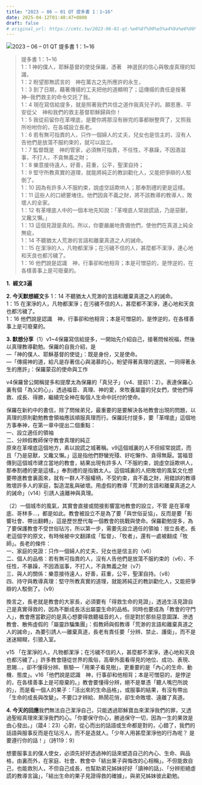 ```yaml
---
title: "2023 – 06 – 01 QT 提多書 1：1~16"
date: 2025-04-12T01:48:47+0800
draft: false
# original_url: https://cmtc.tw/2023-06-01-qt-%e6%8f%90%e5%a4%9a%e6%9b%b8-1%ef%bc%9a116
---
```


![2023 – 06 – 01 QT 提多書 1：1\~16](/images/qt.jpg  "2023 – 06 – 01 QT 提多書 1：1\~16")

> 提多書 1：1\~16  
> 1：1 神的僕人，耶穌基督的使徒保羅，憑著　神選民的信心與敬虔真理的知識，  
> 1：2 盼望那無謊言的　神在萬古之先所應許的永生，  
> 1：3 到了日期，藉著傳揚的工夫把他的道顯明了；這傳揚的責任是按著　神─我們救主的命令交託了我。  
> 1：4 現在寫信給提多，就是照著我們共信之道作我真兒子的。願恩惠、平安從父　神和我們的救主基督耶穌歸與你！  
> 1：5 我從前留你在革哩底，是要你將那沒有辦完的事都辦整齊了，又照我所吩咐你的，在各城設立長老。  
> 1：6 若有無可指責的人，只作一個婦人的丈夫，兒女也是信主的，沒有人告他們是放蕩不服約束的，就可以設立。  
> 1：7 監督既是　神的管家，必須無可指責，不任性，不暴躁，不因酒滋事，不打人，不貪無義之財；  
> 1：8 樂意接待遠人，好善，莊重，公平，聖潔自持；  
> 1：9 堅守所教真實的道理，就能將純正的教訓勸化人，又能把爭辯的人駁倒了。  
> 1：10 因為有許多人不服約束，說虛空話欺哄人；那奉割禮的更是這樣。  
> 1：11 這些人的口總要堵住。他們因貪不義之財，將不該教導的教導人，敗壞人的全家。  
> 1：12 有革哩底人中的一個本地先知說：「革哩底人常說謊話，乃是惡獸，又饞又懶。」  
> 1：13 這個見證是真的。所以，你要嚴嚴地責備他們，使他們在真道上純全無疵，  
> 1：14 不聽猶太人荒渺的言語和離棄真道之人的誡命。  
> 1：15 在潔淨的人，凡物都潔淨；在污穢不信的人，甚麼都不潔淨，連心地和天良也都污穢了。  
> 1：16 他們說是認識　神，行事卻和他相背；本是可憎惡的，是悖逆的，在各樣善事上是可廢棄的。

**1.  經文3遍**

**2. 今天默想經文**多 1：14 不聽猶太人荒渺的言語和離棄真道之人的誡命。  
1：15 在潔淨的人，凡物都潔淨；在污穢不信的人，甚麼都不潔淨，連心地和天良也都污穢了。  
1：16 他們說是認識　神，行事卻和他相背；本是可憎惡的，是悖逆的，在各樣善事上是可廢棄的。

**3. 默想分享**（1）v1\~4保羅寫信給提多，一開始先介紹自己，接著問候祝福，然後以真理教導勸勉。保羅的自我介紹，是  
—「神的僕人、耶穌基督的使徒」：既是身份，又是使命。  
—「傳揚神的道，給凡是存著信心與渴慕的心，盼望得著真理的選民，一同得著永生的應許」：保羅蒙召的使命與工作

v4保羅曾公開稱提多和提摩太為保羅的「真兒子」（v4、提前1：2）。表達保羅心裏有個「為父的心」，透過福音、真理、神的愛，來牧養屬靈的兒女們，使他們得救、成長、得勝，繼續完全神在每個人生命中託付的使命。

保羅在新約中的書信，除了問候弟兄，最重要的是要解決各地教會出現的問題，以真理的原則勸勉教會領袖應該順服真理而行。保羅託付提多，要「革哩底」這個地方事奉神，在第一章中提出二個重點：  
一、設立適任的領袖  
二、分辨假教師保守教會真理的純正  
原來在革哩底這個地方，素以說謊之城著稱。v9這個城裏的人不但經常說謊，而且「乃是惡獸，又饞又懶。」這是指他們野蠻兇殘、好吃懶作、貪得無厭。當福音傳到這個城市建立當地的教會，結果出現有許多人「不服約束，說虛空話欺哄人，那奉割禮的更是這樣。」奉割禮的是指猶太人。這個城裏的人把敗壞的風氣文化想要帶進教會裏面來，就有一群人不服權柄，不受約束，貪不義之財，用錯誤的教導敗壞許多人的家庭，製造混亂與破壞。用虛假的教導「荒渺的言語和離棄真道之人的誡命」（v14）引誘人遠離神與真理。

（2）一個城市的風氣，其實會直接或間接影響當地教會的設立，不管 是在革哩底、哥林多…，都是如此。教會被設立不是為了要「與世俗妥協」，反而是要「影響社會、帶出翻轉」，這是歷世歷代每一個教會的挑戰與使命。保羅勸勉提多，為了要保護教會不受世俗玷污，所以第一步，需要先設立適任的領袖：按立長老。長老這個字的原文，有時候被中文翻譯成「監督」、「牧者」，還有一處被翻成「牧師」。長老的條件：  
一、家庭的見證：只作一個婦人的丈夫，兒女也是信主的（v6）  
二、個人的品格：若有無可指責的人，沒有人告他們是放蕩不服約束的（v6）、不任性，不暴躁，不因酒滋事，不打人，不貪無義之財（v7）  
三、與人的關係：樂意接待遠人，好善，莊重，公平，聖潔自持。（v8）  
四、持守與教導真理：堅守所教真實的道理，就能將純正的教訓勸化人，又能把爭辯的人駁倒了。（v9）

換言之，長老就是教會的大家長，必須要有「得救生命的見證」，透過生活見證自己是真實得救的，因為不斷成長活出屬靈生命的品格。同時也要成為「教會的守門人」，教會應當歡迎的是真心想要得救聽福音的人，但是對於那些惡意圖謀、滲透教會、散佈虛假的「屬靈詐騙集團」：假教師與假教導「荒渺的言語和離棄真道之人的誡命」，為要引誘人—離棄真道，長老有責任要「分辨、禁止、護衛」，而不是迷迷糊糊，引狼入室。

v15 「在潔淨的人，凡物都潔淨；在污穢不信的人，甚麼都不潔淨，連心地和天良也都污穢了。」許多教會隨從世界的風俗，高舉外面看得見的地位、成功、表現、恩賜…，卻不懂得分辨、察驗—「用果子看見樹」，更重要的是「內心的生命、動機、態度」。v16「他們說是認識　神，行事卻和他相背；本是可憎惡的，是悖逆的，在各樣善事上是可廢棄的。」教會要懂得分辨，絕不是單憑「聽人嘴巴所說的」，而是看一個人的果子：「活出來的生命品格」，或服事的結果，有沒有帶出「生命的成長與改變」。不要口才辨給、熱鬧花俏，卻生命敗壞、遠離了真道。

**4. 今天的回應**我們無法自己潔淨自己，只能透過耶穌寶血來潔淨我們的罪，又透過聖經真理來潔淨我們的心。「你要保守你心，勝過保守一切，因為一生的果效是由心發出。」（箴4：23）心對，從心而出的話語或生命都是對的，心錯了，我們的話語與服事反而是在玷污人，而不是造就人。「少年人用甚麼潔淨他的行為呢？ 是要遵行你的話！」（詩119：9）

想要服事主的僕人使女，必須先好好透過神的話來塑造自己的內心、生命、與品格，由裏而外，在家庭、社會、教會中「結出果子與悔改的心相稱」。不但能救自己，也能救別人，不但自己成長，也幫助弟兄姊妹好好「讀神的話」、「分辨拒絕虛謊的教導言論」，「結出生命的果子見證得救的確據」，與弟兄姊妹彼此勸勉。